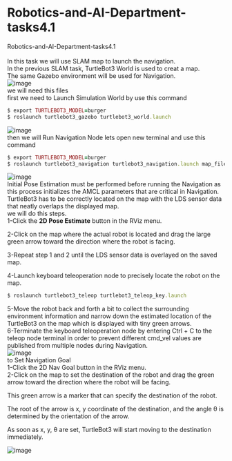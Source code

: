# Robotics-and-AI-Department-tasks4.1
Robotics-and-AI-Department-tasks4.1
<br/>
<br/>
In this task we will use SLAM map to launch the navigation.
<br/>
In the previous SLAM task, TurtleBot3 World is used to creat a map.
<br/>
The same Gazebo environment will be used for Navigation.
<br/>
![image](https://user-images.githubusercontent.com/23351217/127600063-e5388b63-fd54-4b9e-acc4-17ea1d2184a1.png)
<br/>
we will need this files
<br/>
first we need to Launch Simulation World by use this command
```ruby
$ export TURTLEBOT3_MODEL=burger
$ roslaunch turtlebot3_gazebo turtlebot3_world.launch
```
![image](https://user-images.githubusercontent.com/23351217/127600396-0bdb03f5-fa01-4397-bb36-34a640980626.png)
<br/>
then we will Run Navigation Node
lets open new terminal and use this command
```ruby
$ export TURTLEBOT3_MODEL=burger
$ roslaunch turtlebot3_navigation turtlebot3_navigation.launch map_file:=$HOME/map.yaml
```
![image](https://user-images.githubusercontent.com/23351217/127600625-56ea900a-4883-4a0c-b98b-be41a7f415a2.png)
<br/>
Initial Pose Estimation must be performed before running the Navigation as this process initializes the AMCL parameters that are critical in Navigation.
<br/>
TurtleBot3 has to be correctly located on the map with the LDS sensor data that neatly overlaps the displayed map.
<br/> 
we will do this steps.
<br/> 
1-Click the <b>2D Pose Estimate</b> button in the RViz menu.<br/> 

2-Click on the map where the actual robot is located and drag the large green arrow toward the direction where the robot is facing.<br/> 

3-Repeat step 1 and 2 until the LDS sensor data is overlayed on the saved map.<br/> 

4-Launch keyboard teleoperation node to precisely locate the robot on the map.<br/> 
```ruby
$ roslaunch turtlebot3_teleop turtlebot3_teleop_key.launch
```
5-Move the robot back and forth a bit to collect the surrounding environment information and narrow down the estimated location of the TurtleBot3 on the map which is displayed with tiny green arrows.
<br/>
6-Terminate the keyboard teleoperation node by entering Ctrl + C to the teleop node terminal in order to prevent different cmd_vel values are published from multiple nodes during Navigation.
<br/>
![image](https://user-images.githubusercontent.com/23351217/127601614-9e69eb42-0c03-4565-b6a8-4e903f786be7.png)
<br/>
to Set Navigation Goal
<br/>
1-Click the 2D Nav Goal button in the RViz menu.
<br/>
2-Click on the map to set the destination of the robot and drag the green arrow toward the direction where the robot will be facing.<br/>

This green arrow is a marker that can specify the destination of the robot.<br/>

The root of the arrow is x, y coordinate of the destination, and the angle θ is determined by the orientation of the arrow.<br/>

As soon as x, y, θ are set, TurtleBot3 will start moving to the destination immediately.<br/>

![image](https://user-images.githubusercontent.com/23351217/127601884-a020cd36-ec6a-4557-a811-ab0e209229cd.png)

